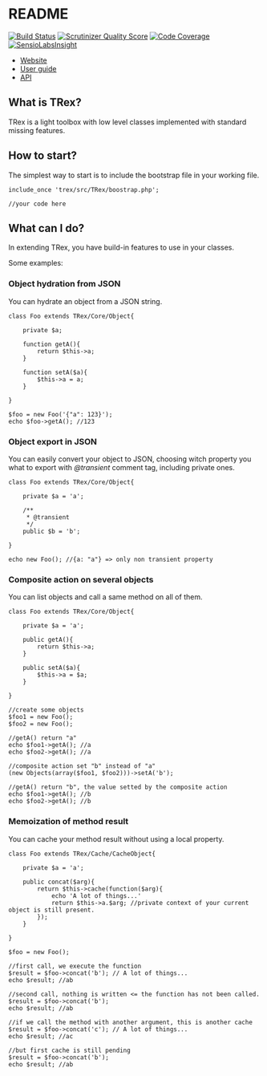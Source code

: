 # README

[![Build Status](https://travis-ci.org/Raphhh/trex.png?branch=Object-Reflection)](https://travis-ci.org/Raphhh/trex)
[![Scrutinizer Quality Score](https://scrutinizer-ci.com/g/Raphhh/trex/badges/quality-score.png?s=c5dc0874bf12e9c757c2f46a3439e91289bf07bc)](https://scrutinizer-ci.com/g/Raphhh/trex/)
[![Code Coverage](https://scrutinizer-ci.com/g/Raphhh/trex/badges/coverage.png?s=ea0eee6ed113b03abd872b715217f554db09b647)](https://scrutinizer-ci.com/g/Raphhh/trex/)
[![SensioLabsInsight](https://insight.sensiolabs.com/projects/d52b1df3-646c-4d91-818c-8590d7a02150/mini.png)](https://insight.sensiolabs.com/projects/d52b1df3-646c-4d91-818c-8590d7a02150)

* [Website](http://labs.raphaellefebvre.be/trex/ "website")
* [User guide](http://labs.raphaellefebvre.be/trex/docs/master/ "doc")
* [API](http://labs.raphaellefebvre.be/trex/api/master/ "API")

## What is TRex?

TRex is a light toolbox with low level classes implemented with standard missing features.


## How to start?

The simplest way to start is to include the bootstrap file in your working file.

    include_once 'trex/src/TRex/boostrap.php';
    
    //your code here


## What can I do?

In extending TRex, you have build-in features to use in your classes.

Some examples:


### Object hydration from JSON

You can hydrate an object from a JSON string.

    class Foo extends TRex/Core/Object{
    
    	private $a;
    	
    	function getA(){
    		return $this->a;
    	}
    	
    	function setA($a){
    		$this->a = a;
    	}
    
    }

    $foo = new Foo('{"a": 123}');
    echo $foo->getA(); //123


### Object export in JSON

You can easily convert your object to JSON, choosing witch property you what to export with *@transient* comment tag, including private ones.

    class Foo extends TRex/Core/Object{
    
        private $a = 'a';
    
        /**
         * @transient
         */
        public $b = 'b';

    }
    
    echo new Foo(); //{a: "a"} => only non transient property


### Composite action on several objects

You can list objects and call a same method on all of them.

    class Foo extends TRex/Core/Object{
    
        private $a = 'a';
    
        public getA(){
            return $this->a;
        }
    
        public setA($a){
            $this->a = $a;
        }
    
    }
    
    //create some objects
    $foo1 = new Foo();
    $foo2 = new Foo();
    
    //getA() return "a"
    echo $foo1->getA(); //a
    echo $foo2->getA(); //a
    
    //composite action set "b" instead of "a"
    (new Objects(array($foo1, $foo2)))->setA('b');
    
    //getA() return "b", the value setted by the composite action
    echo $foo1->getA(); //b
    echo $foo2->getA(); //b


### Memoization of method result

You can cache your method result without using a local property.

    class Foo extends TRex/Cache/CacheObject{
    
        private $a = 'a';
    
        public concat($arg){
            return $this->cache(function($arg){
                echo 'A lot of things...'
                return $this->a.$arg; //private context of your current object is still present.
            });
        }
    
    }
    
    $foo = new Foo();

    //first call, we execute the function
    $result = $foo->concat('b'); // A lot of things...
    echo $result; //ab
    
    //second call, nothing is written <= the function has not been called.
    $result = $foo->concat('b');
    echo $result; //ab
    
    //if we call the method with another argument, this is another cache
    $result = $foo->concat('c'); // A lot of things...
    echo $result; //ac
    
    //but first cache is still pending
    $result = $foo->concat('b');
    echo $result; //ab

